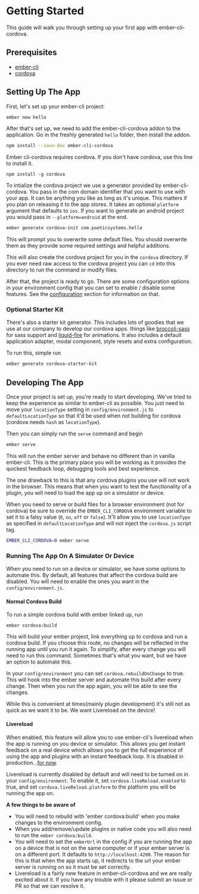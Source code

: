# Getting Started

This guide will walk you through setting up your first app with
ember-cli-cordova. 

## Prerequisites

- [ember-cli](http://www.ember-cli.com)
- [cordova](https://www.npmjs.org/package/cordova)

## Setting Up The App

First, let's set up your ember-cli project:

```sh
ember new hello
```

After that's set up, we need to add the ember-cli-cordova addon to the application. Go in the freshly generated `hello` folder, then install the addon.

```sh
npm install --save-dev ember-cli-cordova
```

Ember cli-cordova requires cordova. If you don't have cordova, use this line to install it. 

``` 
npm install -g cordova
```

To intialize the cordova project we use a generator provided by
ember-cli-cordova. You pass in the com domain identifier that you want to use
with your app. It can be anything you like as long as it's unique. This matters
if you plan on releasing it to the app stores. It takes an optional `platform`
argument that defaults to `ios`. If you want to generate an android project you
would pass in `--platform=android` at the end.

```sh
ember generate cordova-init com.poeticsystems.hello
```

This will prompt you to overwrite some default files. You should overwrite them
as they provide some required settings and helpful additions.

This will also create the cordova project for you in the `cordova` directory. If
you ever need raw access to the cordova project you can `cd` into this directory
to run the command or modify files.

After that, the project is ready to go. There are some configuration options in
your environment config that you can set to enable / disable some features. See
the [configuration](https://github.com/poetic/ember-cli-cordova/blob/master/docs/configuration.md) section for information on that.

### Optional Starter Kit

There's also a starter kit generator. This includes lots of goodies that we use
at our company to develop our cordova apps. things like
[broccoli-sass](https://github.com/joliss/broccoli-sass) for sass support and
[liquid-fire](https://github.com/ef4/liquid-fire) for animations. It also
includes a default application adapter, modal component, style resets and extra
configuration.

To run this, simple run

```sh
ember generate cordova-starter-kit
```

## Developing The App

Once your project is set up, you're ready to start developing. We've tried to
keep the experience as similar to ember-cli as possible. You just need to move
your `locationType` setting in `config/environment.js` to `defaultLocationType`
so that it'd be used when not building for cordova (cordova needs `hash` as
`locationType`).

Then you can simply run the `serve` command and begin

```sh
ember serve
```

This will run the ember server and behave no different than in vanilla
ember-cli. This is the primary place you will be working as it provides the
quickest feedback loop, debugging tools and best experience.

The one drawback to this is that any cordova plugins you use will not work in
the browser. This means that when you want to test the functionality of
a plugin, you will need to load the app up on a simulator or device.

When you need to serve or build files for a browser environment (not for cordova)
be sure to override the `EMBER_CLI_CORDOVA` environment variable to set it to a
falsy value (`0`, `no`, `off` or `false`). It'll allow you to use `locationType`
as specified in `defaultLocationType` and will not inject the `cordova.js`
script tag.

```sh
EMBER_CLI_CORDOVA=0 ember serve
```

### Running The App On A Simulator Or Device

When you need to run on a device or simulator, we have some options to automate
this. By default, all features that affect the cordova build are disabled. You
will need to enable the ones you want in the `config/environment.js`.

#### Normal Cordova Build

To run a simple cordova build with ember linked up, run

```
ember cordova:build
```

This will build your ember project, link everything up to cordova and run
a cordova build. If you choose this route, no changes will be reflected in the
running app until you run it again. To simplify, after every change you will
need to run this command. Sometimes that's what you want, but we have an option
to automate this.

In your `config/environment` you can set `cordova.rebuildOnChange` to true. This
will hook into the ember server and automate this build after every change. Then
when you run the app again, you will be able to see the changes.

While this is convenient at times(mainly plugin development) it's still not as
quick as we want it to be. We want Livereload on the device!

#### Livereload

When enabled, this feature will allow you to use ember-cli's livereload when the
app is running on you device or simulator. This allows you get instant feedback
on a real device which allows you to get the full experience of using the app
and plugins with an instant feedback loop. It is disabled in production...[for
now](https://github.com/poetic/ember-cli-cordova/pull/56).

Livereload is currently disabled by default and will need to be turned on in
your `config/environment`. To enable it, set `cordova.liveReload.enabled` to
true, and set `cordova.liveReload.platform` to the platform you will be running
the app on.

**A few things to be aware of**

- You will need to rebuild with 'ember cordova:build' when you make changes to the
  environment config.
- When you add/remove/update plugins or native code you will also need to run
  the `ember cordova:build`.
- You will need to set the `emberUrl` in the config if you are running the app
  on a device that is not on the same computer or if your ember server is on
  a different port. It defaults to `http://localhost:4200`. The reason for this
  is that when the app starts up, it redirects to the url your ember server is
  running on so it must be set correctly.
- Livereload is a fairly new feature in ember-cli-cordova and we are really
  excited about it. If you have any trouble with it please submit an issue or PR
  so that we can resolve it.
